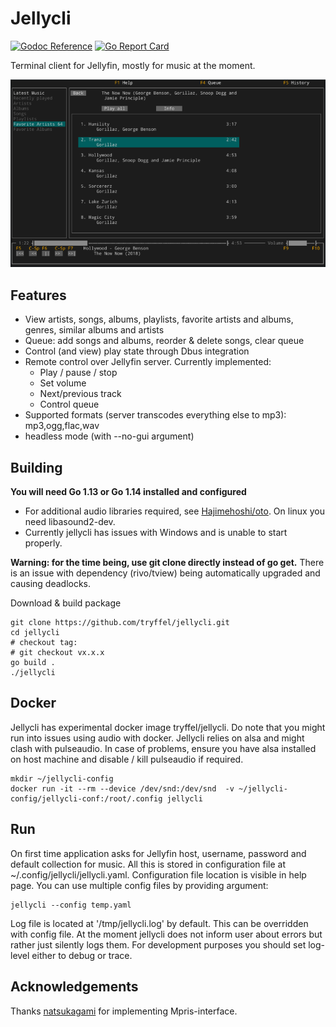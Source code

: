 # Jellycli

[![Godoc Reference](https://img.shields.io/badge/godoc-reference-blue.svg)](https://pkg.go.dev/tryffel.net/go/jellycli)
[![Go Report Card](https://goreportcard.com/badge/tryffel.net/go/jellycli)](https://goreportcard.com/report/tryffel.net/go/jellycli)

Terminal client for Jellyfin, mostly for music at the moment.

![Screenshot](screenshot.png)

## Features
* View artists, songs, albums, playlists, favorite artists and albums, genres, similar albums and artists
* Queue: add songs and albums, reorder & delete songs, clear queue
* Control (and view) play state through Dbus integration
* Remote control over Jellyfin server. Currently implemented:
    * Play / pause / stop
    * Set volume
    * Next/previous track
    * Control queue
* Supported formats (server transcodes everything else to mp3): mp3,ogg,flac,wav
* headless mode (with --no-gui argument)

## Building
**You will need Go 1.13 or Go 1.14 installed and configured**

* For additional audio libraries required, see [Hajimehoshi/oto](https://github.com/hajimehoshi/oto). 
On linux you need libasound2-dev.
* Currently jellycli has issues with Windows and is unable to start properly.

**Warning: for the time being, use git clone directly instead of go get.** There is an issue with dependency 
(rivo/tview) being automatically upgraded and causing deadlocks.

Download & build package
```
git clone https://github.com/tryffel/jellycli.git
cd jellycli
# checkout tag:
# git checkout vx.x.x
go build .
./jellycli
```

## Docker
Jellycli has experimental docker image tryffel/jellycli. Do note that you might run into issues using audio with docker.
Jellycli relies on alsa and might clash with pulseaudio. In case of problems, 
ensure you have alsa installed on host machine and disable / kill pulseaudio if required. 

```
mkdir ~/jellycli-config
docker run -it --rm --device /dev/snd:/dev/snd  -v ~/jellycli-config/jellycli-conf:/root/.config jellycli
```

## Run
On first time application asks for Jellyfin host, username, password and default collection for music. 
All this is stored in configuration file at ~/.config/jellycli/jellycli.yaml. 
Configuration file location is visible in help page. 
You can use multiple config files by providing argument:
```
jellycli --config temp.yaml
```

Log file is located at '/tmp/jellycli.log' by default. This can be overridden with config file. 
At the moment jellycli does not inform user about errors but rather just silently logs them.
For development purposes you should set log-level either to debug or trace.

## Acknowledgements
Thanks [natsukagami](https://github.com/natsukagami/mpd-mpris) for implementing Mpris-interface.
